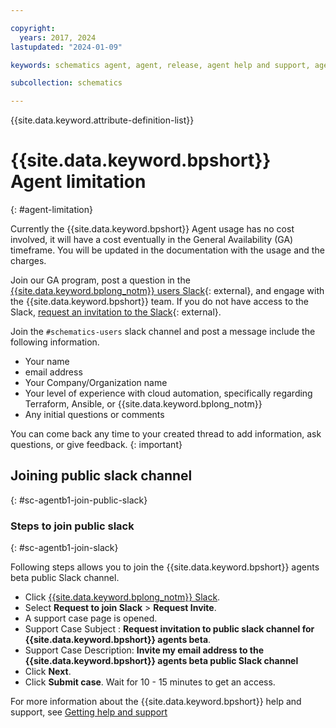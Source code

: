 ```yaml
---

copyright:
  years: 2017, 2024
lastupdated: "2024-01-09"

keywords: schematics agent, agent, release, agent help and support, agent limitation

subcollection: schematics

---
```


{{site.data.keyword.attribute-definition-list}}


# {{site.data.keyword.bpshort}} Agent limitation
{: #agent-limitation}

Currently the {{site.data.keyword.bpshort}} Agent usage has no cost involved, it will have a cost eventually in the General Availability (GA) timeframe. You will be updated in the documentation with the usage and the charges.

Join our GA program, post a question in the [{{site.data.keyword.bplong_notm}} users Slack](https://ibm-argonauts.slack.com/archives/CLKR4FE90){: external}, and engage with the {{site.data.keyword.bpshort}} team. If you do not have access to the Slack, [request an invitation to the Slack](https://cloud.ibm.com/schematics/slack){: external}.

Join the `#schematics-users` slack channel and post a message include the following information.

- Your name
- email address
- Your Company/Organization name
- Your level of experience with cloud automation, specifically regarding Terraform, Ansible, or {{site.data.keyword.bplong_notm}}
- Any initial questions or comments

You can come back any time to your created thread to add information, ask questions, or give feedback.
{: important}

## Joining public slack channel
{: #sc-agentb1-join-public-slack}

### Steps to join public slack
{: #sc-agentb1-join-slack}

Following steps allows you to join the {{site.data.keyword.bpshort}} agents beta public Slack channel.

- Click [{{site.data.keyword.bplong_notm}} Slack](https://cloud.ibm.com/schematics/slack).
- Select **Request to join Slack** > **Request Invite**.
- A support case page is opened.
- Support Case Subject : **Request invitation to public slack channel for {{site.data.keyword.bpshort}} agents beta**.
- Support Case Description: **Invite my email address to the {{site.data.keyword.bpshort}} agents beta public Slack channel**
- Click **Next**.
- Click **Submit case**. Wait for 10 - 15 minutes to get an access.

For more information about the {{site.data.keyword.bpshort}} help and support, see [Getting help and support](/docs/schematics?topic=schematics-schematics-help)
